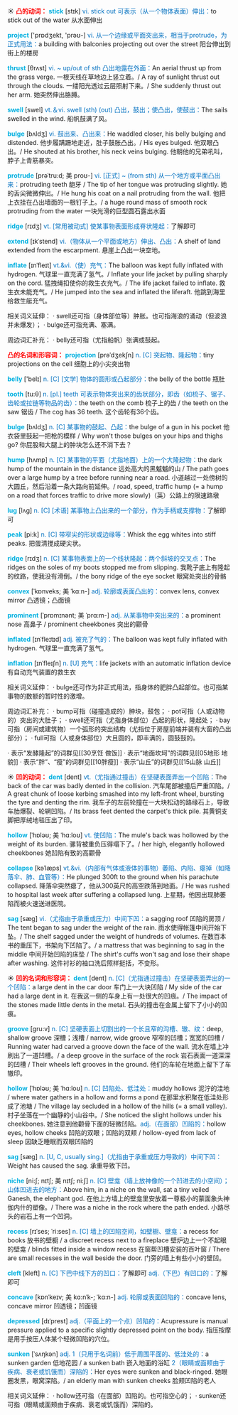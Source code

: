☀ <font color="red">**凸的动词：**</font>
<font color="sky blue">**stick**</font> [stɪk] 
<font color="#0070c0">vi. stick out 可表示（从一个物体表面）伸出：</font>to stick out of the water 从水面伸出

<font color="sky blue">**project**</font> ['prɒdʒekt, 'prəʊ-] 
<font color="#0070c0">vi. 从一个边缘或平面突出来，相当于protrude，为正式用法：</font>a building with balconies projecting out over the street 阳台伸出到街上的楼房
           
<font color="sky blue">**thrust**</font> [θrʌst]
<font color="#0070c0">vi. ~ up/out of sth 凸出地露在外面：</font>An aerial thrust up from the grass verge. 一根天线在草地边上竖立着。/ A ray of sunlight thrust out through the clouds. 一缕阳光透过云层照射下来。/ She suddenly thrust out her arm. 她突然伸出胳膊。

<font color="sky blue">**swell**</font> [swel] 
<font color="#0070c0">vt.＆vi. swell (sth) (out) 凸出，鼓出；使凸出，使鼓出：</font>The sails swelled in the wind. 船帆鼓满了风。

<font color="sky blue">**bulge**</font> [bʌldʒ]
<font color="#0070c0">vi. 鼓出来、凸出来：</font>He waddled closer, his belly bulging and distended. 他步履蹒跚地走近，肚子鼓胀凸出。/ His eyes bulged. 他双眼凸出。/ He shouted at his brother, his neck veins bulging. 他朝他的兄弟吼叫，脖子上青筋暴突。

<font color="sky blue">**protrude**</font> [prəˈtru:d; 美 proʊ-]
<font color="#0070c0">vi. [正式] ~ (from sth) 从一个地方或平面凸出来：</font>protruding teeth 龅牙 / The tip of her tongue was protruding slightly. 她的舌尖微微伸出。/ He hung his coat on a nail protruding from the wall. 他把上衣挂在凸出墙面的一根钉子上。/ a huge round mass of smooth rock protruding from the water 一块光滑的巨型圆石露出水面
           
<font color="sky blue">**ridge**</font> [rɪdʒ]
<font color="#0070c0">vt. [常用被动式] 使某事物表面形成脊状隆起：</font>了解即可
           
<font color="sky blue">**extend**</font> [ɪkˈstend]
<font color="#0070c0">vi.（物体从一个平面或地方）伸出、凸出：</font>A shelf of land extended from the escarpment. 悬崖上凸出一块空地。

<font color="sky blue">**inflate**</font> [ɪnˈfleɪt]
<font color="#0070c0">vt.&vi.（使）充气：</font>The balloon was kept fully inflated with hydrogen. 气球里一直充满了氢气。/ Inflate your life jacket by pulling sharply on the cord. 猛拽绳扣使你的救生衣充气。/ The life jacket failed to inflate. 救生衣未能充气。/ He jumped into the sea and inflated the liferaft. 他跳到海里给救生艇充气。    

相关词义延伸：
· swell还可指（身体部位等）肿胀。也可指海浪的涌动（但波浪并未爆发）；
· bulge还可指充满、塞满。

周边词汇补充：
· belly还可指（尤指船帆）张满或鼓起。

<font color="red">**凸的名词和形容词：**</font>
<font color="sky blue">**projection**</font> [prəˈdʒekʃn]
<font color="#0070c0">n. [C] 突起物、隆起物：</font>tiny projections on the cell 细胞上的小尖突出物
           
<font color="sky blue">**belly**</font> ['belɪ] 
<font color="#0070c0">n. [C] [文学] 物体的圆形或凸起部分：</font>the belly of the bottle 瓶肚

<font color="sky blue">**tooth**</font> [tu:θ] 
<font color="#0070c0">n. [pl.] teeth 可表示物体突出来的齿状部分，即齿（如梳子、锯子、齿轮或拉链等物品的齿）：</font>the teeth on the comb 梳子上的齿 / the teeth on the saw 锯齿 / The cog has 36 teeth. 这个齿轮有36个齿。
 
<font color="sky blue">**bulge**</font> [bʌldʒ]
<font color="#0070c0">n. [C] 某事物的鼓起、凸起：</font>the bulge of a gun in his pocket 他衣袋里鼓起一把枪的模样 / Why won't those bulges on your hips and thighs go? 你屁股和大腿上的肿块怎么还不消下去？
                      
<font color="sky blue">**hump**</font> [hʌmp]
<font color="#0070c0">n. [C] 某事物的平面（尤指地面）上的一个大隆起物：</font>the dark hump of the mountain in the distance 远处高大的黑魆魆的山 / The path goes over a large hump by a tree before running near a road. 小道越过一处傍树的大圆丘，然后沿着一条大路向前延伸。/ road, speed, traffic hump (= a hump on a road that forces traffic to drive more slowly)（英）公路上的限速路墩
              
<font color="sky blue">**lug**</font> [lʌg]
<font color="#0070c0">n. [C] [术语] 某事物上凸出来的一个部分，作为手柄或支撑物：</font>了解即可                

<font color="sky blue">**peak**</font> [pi:k]
<font color="#0070c0">n. [C] 带窄尖的形状或边缘等：</font>Whisk the egg whites into stiff peaks. 把蛋清搅成硬尖状。
           
<font color="sky blue">**ridge**</font> [rɪdʒ]
<font color="#0070c0">n. [C] 某事物表面上的一个线状隆起：两个斜坡的交叉点：</font>The ridges on the soles of my boots stopped me from slipping. 我靴子底上有隆起的纹路，使我没有滑倒。/ the bony ridge of the eye socket 眼窝处突出的骨骼

<font color="sky blue">**convex**</font> [ˈkɒnveks; 美 ˈkɑ:n-]
<font color="#0070c0">adj. 轮廓或表面凸出的：</font>convex lens, convex mirror 凸透镜；凸面镜
   
<font color="sky blue">**prominent**</font> [ˈprɒmɪnənt; 美 ˈprɑ:m-]
<font color="#0070c0">adj. 从某事物中突出来的：</font>a prominent nose 高鼻子 / prominent cheekbones 突出的颧骨
      
<font color="sky blue">**inflated**</font> [ɪnˈfleɪtɪd]
<font color="#0070c0">adj. 被充了气的：</font>The balloon was kept fully inflated with hydrogen. 气球里一直充满了氢气。
          
<font color="sky blue">**inflation**</font> [ɪnˈfleɪʃn]
<font color="#0070c0">n. [U] 充气：</font>life jackets with an automatic inflation device 有自动充气装置的救生衣
 
相关词义延伸：
· bulge还可作为非正式用法，指身体的肥胖凸起部位。也可指某事物的数额的暂时性的激增。

周边词汇补充：
· bump可指（碰撞造成的）肿块，鼓包；
· pot可指（人或动物的）突出的大肚子；
· swell还可指（尤指身体部位）凸起的形状，隆起处；
· bay可指（房间或建筑物）一个弧形的突出结构（尤指位于房屋前端并装有大窗的凸出部分）；
· full可指（人或身体部位）大且圆的，即丰满的，圆鼓鼓的。

· 表示“发酵隆起”的词群见[[30烹饪 做饭]]
· 表示“地面坎坷”的词群见[[05地形 地貌]]
· 表示“胖”、“瘦”的词群见[[10胖瘦]]
· 表示“山丘”的词群见[[15山脉 山丘]]

☀ <font color="red">**凹的动词：**</font>
<font color="sky blue">**dent**</font> [dent]
<font color="#0070c0">vt.（尤指通过撞击）在坚硬表面弄出一个凹陷：</font>The back of the car was badly dented in the collision. 汽车尾部被撞后严重凹陷。/ A great chunk of loose kerbing smashed into my left-front wheel, bursting the tyre and denting the rim. 我车子的左前轮撞在一大块松动的路缘石上，导致车胎爆裂、轮辋凹陷。/ Its brass feet dented the carpet's thick pile. 其黄铜支脚把厚绒地毯压出了印。

<font color="sky blue">**hollow**</font> [ˈhɒləʊ; 美 ˈhɑ:loʊ]
<font color="#0070c0">vt. 使凹陷：</font>The mule's back was hollowed by the weight of its burden. 骡背被重负压得塌下了。/ her high, elegantly hollowed cheekbones 她凹陷有致的高颧骨
           
<font color="sky blue">**collapse**</font> [kəˈlæps]
<font color="#0070c0">vt.&vi.（内部有气体或液体的事物）萎陷、内陷、瘪掉（如降落伞、肺、血管等）：</font>He plunged 300ft to the ground when his parachute collapsed. 降落伞突然瘪了，他从300英尺的高空跌落到地面。/ He was rushed to hospital last week after suffering a collapsed lung. 上星期，他因出现肺萎陷而被火速送进医院。
           
<font color="sky blue">**sag**</font> [sæg]
<font color="#0070c0">vi.（尤指由于承重或压力）中间下凹：</font>a sagging roof 凹陷的房顶 / The tent began to sag under the weight of the rain. 雨水使得帐篷中间开始下坠。/ The shelf sagged under the weight of hundreds of volumes. 在数百本书的重压下，书架向下凹陷了。/ a mattress that was beginning to sag in the middle 中间开始凹陷的床垫 / The shirt's cuffs won't sag and lose their shape after washing. 这件衬衫的袖口洗后照样挺括，不变形。

☀ <font color="red">**凹的名词和形容词：**</font>
<font color="sky blue">**dent**</font> [dent]
<font color="#0070c0">n. [C]（尤指通过撞击）在坚硬表面弄出的一个凹陷：</font>a large dent in the car door 车门上一大块凹陷 / My side of the car had a large dent in it. 在我这一侧的车身上有一处很大的凹痕。/ The impact of the stones made little dents in the metal. 石头的撞击在金属上留下了小小的凹痕。
           
<font color="sky blue">**groove**</font> [gru:v]
<font color="#0070c0">n. [C] 坚硬表面上切割出的一个长且窄的沟槽、辙、纹：</font>deep, shallow groove 深槽；浅槽 / narrow, wide groove 窄窄的凹槽；宽宽的凹槽 / Running water had carved a groove down the face of the wall. 流水在墙上冲刷出了一道凹槽。/ a deep groove in the surface of the rock 岩石表面一道深深的凹槽 / Their wheels left grooves in the ground. 他们的车轮在地面上留下了车辙印。

<font color="sky blue">**hollow**</font> [ˈhɒləʊ; 美 ˈhɑ:loʊ]
<font color="#0070c0">n. [C] 凹陷处、低洼处：</font>muddy hollows 泥泞的洼地 / where water gathers in a hollow and forms a pond 在那里水积聚在低洼处形成了池塘 / The village lay secluded in a hollow of the hills (= a small valley). 村子坐落在一个幽静的小山谷中。/ She noticed the slight hollows under his cheekbones. 她注意到他颧骨下面的轻微凹陷。<font color="#0070c0">adj.（在面部）凹陷的：</font>hollow eyes, hollow cheeks 凹陷的双眼；凹陷的双颊 / hollow-eyed from lack of sleep 因缺乏睡眠而双眼凹陷的
            
<font color="sky blue">**sag**</font> [sæg]
<font color="#0070c0">n. [U, C, usually sing.]（尤指由于承重或压力导致的）中间下凹：</font>Weight has caused the sag. 承重导致下凹。

<font color="sky blue">**niche**</font> [ni:ʃ; nɪtʃ; 美 nɪtʃ; ni:ʃ]
<font color="#0070c0">n. [C] 壁龛（墙上放神像的一个凹进去的小空间）；山体凹进去的地方：</font>Above him, in a niche on the wall, sat a tiny veiled Ganesh, the elephant god. 在他上方墙上的壁龛里安放着一尊极小的蒙面象头神伽内什的塑像。/ There was a niche in the rock where the path ended. 小路尽头的岩石上有一个凹洞。
            
<font color="sky blue">**recess**</font> [rɪˈses; ˈri:ses]
<font color="#0070c0">n. [C] 墙上的凹陷空间，如壁橱、壁龛：</font>a recess for books 放书的壁橱 / a discreet recess next to a fireplace 壁炉边上一个不起眼的壁龛 / blinds fitted inside a window recess 在窗帮凹槽安装的百叶窗 / There are small recesses in the wall beside the door. 门旁的墙上有些小小的壁凹。

<font color="sky blue">**cleft**</font> [kleft]
<font color="#0070c0">n. [C] 下巴中线下方的凹口：</font>了解即可 <font color="#0070c0">adj.（下巴）有凹口的：</font>了解即可

<font color="sky blue">**concave**</font> [kɒnˈkeɪv; 美 kɑ:nˈk-; ˈkɑ:n-]
<font color="#0070c0">adj. 轮廓或表面凹陷的：</font>concave lens, concave mirror 凹透镜；凹面镜

<font color="sky blue">**depressed**</font> [dɪˈprest]
<font color="#0070c0">adj.（平面上的一个点）凹陷的：</font>Acupressure is manual pressure applied to a specific slightly depressed point on the body. 指压按摩是用手按压人体某个轻微凹陷的穴位。

<font color="sky blue">**sunken**</font> [ˈsʌŋkən]
<font color="#0070c0">adj. 1（只用于名词前）低于周围平面的、低洼处的：</font>a sunken garden 低地花园 / a sunken bath 嵌入地面的浴缸 <font color="#0070c0">2（眼睛或面颊由于疾病、衰老或饥饿而）深陷的：</font>Her eyes were sunken and black-ringed. 她眼圈发黑，眼窝深陷。/ an elderly man with sunken cheeks 脸颊凹陷的老人
           
相关词义延伸：
· hollow还可指（在面部）凹陷的。也可指空心的；
· sunken还可指（眼睛或面颊由于疾病、衰老或饥饿而）深陷的。



